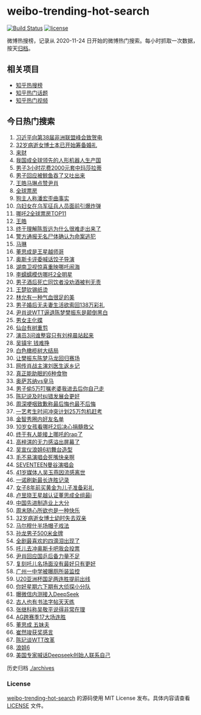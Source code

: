 # weibo-trending-hot-search

[![Build Status](https://github.com/justjavac/weibo-trending-hot-search/workflows/ci/badge.svg?branch=master)](https://github.com/justjavac/weibo-trending-hot-search/actions)
[![license](https://img.shields.io/github/license/justjavac/weibo-trending-hot-search)](https://github.com/justjavac/weibo-trending-hot-search/blob/master/LICENSE)

微博热搜榜，记录从 2020-11-24 日开始的微博热门搜索。每小时抓取一次数据，按天[归档](./archives)。

## 相关项目

- [知乎热搜榜](https://github.com/justjavac/zhihu-trending-top-search)
- [知乎热门话题](https://github.com/justjavac/zhihu-trending-hot-questions)
- [知乎热门视频](https://github.com/justjavac/zhihu-trending-hot-video)

## 今日热门搜索

<!-- BEGIN -->
<!-- 最后更新时间 Sun Feb 16 2025 04:12:09 GMT+0800 (China Standard Time) -->

1. [习近平向第38届非洲联盟峰会致贺电](https://s.weibo.com//weibo?q=%23%E4%B9%A0%E8%BF%91%E5%B9%B3%E5%90%91%E7%AC%AC38%E5%B1%8A%E9%9D%9E%E6%B4%B2%E8%81%94%E7%9B%9F%E5%B3%B0%E4%BC%9A%E8%87%B4%E8%B4%BA%E7%94%B5%23&Refer=new_time)
1. [32岁病逝女博士本已开始筹备婚礼](https://s.weibo.com//weibo?q=%2332%E5%B2%81%E7%97%85%E9%80%9D%E5%A5%B3%E5%8D%9A%E5%A3%AB%E6%9C%AC%E5%B7%B2%E5%BC%80%E5%A7%8B%E7%AD%B9%E5%A4%87%E5%A9%9A%E7%A4%BC%23&t=31&band_rank=35&Refer=top)
1. [来财](https://s.weibo.com//weibo?q=%E6%9D%A5%E8%B4%A2&t=31&band_rank=42&Refer=top)
1. [我国成全球领先的人形机器人生产国](https://s.weibo.com//weibo?q=%23%E6%88%91%E5%9B%BD%E6%88%90%E5%85%A8%E7%90%83%E9%A2%86%E5%85%88%E7%9A%84%E4%BA%BA%E5%BD%A2%E6%9C%BA%E5%99%A8%E4%BA%BA%E7%94%9F%E4%BA%A7%E5%9B%BD%23&t=31&band_rank=3&Refer=top)
1. [男子3小时花费2000元套中玛莎拉蒂](https://s.weibo.com//weibo?q=%23%E7%94%B7%E5%AD%903%E5%B0%8F%E6%97%B6%E8%8A%B1%E8%B4%B92000%E5%85%83%E5%A5%97%E4%B8%AD%E7%8E%9B%E8%8E%8E%E6%8B%89%E8%92%82%23&t=31&band_rank=8&Refer=top)
1. [男子回应被鲸鱼吞了又吐出来](https://s.weibo.com//weibo?q=%23%E7%94%B7%E5%AD%90%E5%9B%9E%E5%BA%94%E8%A2%AB%E9%B2%B8%E9%B1%BC%E5%90%9E%E4%BA%86%E5%8F%88%E5%90%90%E5%87%BA%E6%9D%A5%23&t=31&band_rank=34&Refer=top)
1. [王皓马琳点赞尹肖](https://s.weibo.com//weibo?q=%23%E7%8E%8B%E7%9A%93%E9%A9%AC%E7%90%B3%E7%82%B9%E8%B5%9E%E5%B0%B9%E8%82%96%23&t=31&band_rank=2&Refer=top)
1. [全球票房](https://s.weibo.com//weibo?q=%E5%85%A8%E7%90%83%E7%A5%A8%E6%88%BF&t=31&band_rank=7&Refer=top)
1. [狗主人称潘宏歪曲事实](https://s.weibo.com//weibo?q=%23%E7%8B%97%E4%B8%BB%E4%BA%BA%E7%A7%B0%E6%BD%98%E5%AE%8F%E6%AD%AA%E6%9B%B2%E4%BA%8B%E5%AE%9E%23&t=31&band_rank=39&Refer=top)
1. [乌妇女在乌军征兵人员面前引爆炸弹](https://s.weibo.com//weibo?q=%23%E4%B9%8C%E5%A6%87%E5%A5%B3%E5%9C%A8%E4%B9%8C%E5%86%9B%E5%BE%81%E5%85%B5%E4%BA%BA%E5%91%98%E9%9D%A2%E5%89%8D%E5%BC%95%E7%88%86%E7%82%B8%E5%BC%B9%23&t=31&band_rank=28&Refer=top)
1. [哪吒2全球票房TOP11](https://s.weibo.com//weibo?q=%23%E5%93%AA%E5%90%922%E5%85%A8%E7%90%83%E7%A5%A8%E6%88%BFTOP11%23&t=31&band_rank=4&Refer=top)
1. [王皓](https://s.weibo.com//weibo?q=%E7%8E%8B%E7%9A%93&t=31&band_rank=5&Refer=top)
1. [终于理解陈哲远为什么很难走出来了](https://s.weibo.com//weibo?q=%23%E7%BB%88%E4%BA%8E%E7%90%86%E8%A7%A3%E9%99%88%E5%93%B2%E8%BF%9C%E4%B8%BA%E4%BB%80%E4%B9%88%E5%BE%88%E9%9A%BE%E8%B5%B0%E5%87%BA%E6%9D%A5%E4%BA%86%23&t=31&band_rank=15&Refer=top)
1. [警方通报无名尸体确认为命案逃犯](https://s.weibo.com//weibo?q=%23%E8%AD%A6%E6%96%B9%E9%80%9A%E6%8A%A5%E6%97%A0%E5%90%8D%E5%B0%B8%E4%BD%93%E7%A1%AE%E8%AE%A4%E4%B8%BA%E5%91%BD%E6%A1%88%E9%80%83%E7%8A%AF%23&t=31&band_rank=48&Refer=top)
1. [马琳](https://s.weibo.com//weibo?q=%E9%A9%AC%E7%90%B3&t=31&band_rank=33&Refer=top)
1. [董思成是王星越师哥](https://s.weibo.com//weibo?q=%E8%91%A3%E6%80%9D%E6%88%90%E6%98%AF%E7%8E%8B%E6%98%9F%E8%B6%8A%E5%B8%88%E5%93%A5&t=31&band_rank=28&Refer=top)
1. [奥斯卡评委喊话饺子导演](https://s.weibo.com//weibo?q=%23%E5%A5%A5%E6%96%AF%E5%8D%A1%E8%AF%84%E5%A7%94%E5%96%8A%E8%AF%9D%E9%A5%BA%E5%AD%90%E5%AF%BC%E6%BC%94%23&t=31&band_rank=16&Refer=top)
1. [湖南卫视惊喜重映哪吒闹海](https://s.weibo.com//weibo?q=%23%E6%B9%96%E5%8D%97%E5%8D%AB%E8%A7%86%E6%83%8A%E5%96%9C%E9%87%8D%E6%98%A0%E5%93%AA%E5%90%92%E9%97%B9%E6%B5%B7%23&t=31&band_rank=19&Refer=top)
1. [李蠕蠕模仿哪吒2全明星](https://s.weibo.com//weibo?q=%23%E6%9D%8E%E8%A0%95%E8%A0%95%E6%A8%A1%E4%BB%BF%E5%93%AA%E5%90%922%E5%85%A8%E6%98%8E%E6%98%9F%23&t=31&band_rank=28&Refer=top)
1. [男子酒后死亡同饮者没劝酒被判无责](https://s.weibo.com//weibo?q=%23%E7%94%B7%E5%AD%90%E9%85%92%E5%90%8E%E6%AD%BB%E4%BA%A1%E5%90%8C%E9%A5%AE%E8%80%85%E6%B2%A1%E5%8A%9D%E9%85%92%E8%A2%AB%E5%88%A4%E6%97%A0%E8%B4%A3%23&t=31&band_rank=18&Refer=top)
1. [王楚钦锡纸烫](https://s.weibo.com//weibo?q=%E7%8E%8B%E6%A5%9A%E9%92%A6%E9%94%A1%E7%BA%B8%E7%83%AB&t=31&band_rank=15&Refer=top)
1. [林允有一种气血很足的美](https://s.weibo.com//weibo?q=%E6%9E%97%E5%85%81%E6%9C%89%E4%B8%80%E7%A7%8D%E6%B0%94%E8%A1%80%E5%BE%88%E8%B6%B3%E7%9A%84%E7%BE%8E&t=31&band_rank=14&Refer=top)
1. [男子婚后无夫妻生活欲索回138万彩礼](https://s.weibo.com//weibo?q=%23%E7%94%B7%E5%AD%90%E5%A9%9A%E5%90%8E%E6%97%A0%E5%A4%AB%E5%A6%BB%E7%94%9F%E6%B4%BB%E6%AC%B2%E7%B4%A2%E5%9B%9E138%E4%B8%87%E5%BD%A9%E7%A4%BC%23&t=31&band_rank=21&Refer=top)
1. [尹肖说WTT逼退陈梦樊振东是颠倒黑白](https://s.weibo.com//weibo?q=%23%E5%B0%B9%E8%82%96%E8%AF%B4WTT%E9%80%BC%E9%80%80%E9%99%88%E6%A2%A6%E6%A8%8A%E6%8C%AF%E4%B8%9C%E6%98%AF%E9%A2%A0%E5%80%92%E9%BB%91%E7%99%BD%23&t=31&band_rank=17&Refer=top)
1. [男女主化蝶](https://s.weibo.com//weibo?q=%E7%94%B7%E5%A5%B3%E4%B8%BB%E5%8C%96%E8%9D%B6&t=31&band_rank=1&Refer=top)
1. [仙台有树重剪](https://s.weibo.com//weibo?q=%E4%BB%99%E5%8F%B0%E6%9C%89%E6%A0%91%E9%87%8D%E5%89%AA&t=31&band_rank=24&Refer=top)
1. [演员3问谁整容只有刘梓晨站起来](https://s.weibo.com//weibo?q=%23%E6%BC%94%E5%91%983%E9%97%AE%E8%B0%81%E6%95%B4%E5%AE%B9%E5%8F%AA%E6%9C%89%E5%88%98%E6%A2%93%E6%99%A8%E7%AB%99%E8%B5%B7%E6%9D%A5%23&t=31&band_rank=46&Refer=top)
1. [吴镇宇 钱难挣](https://s.weibo.com//weibo?q=%E5%90%B4%E9%95%87%E5%AE%87%20%E9%92%B1%E9%9A%BE%E6%8C%A3&t=31&band_rank=29&Refer=top)
1. [白色橄榄树大结局](https://s.weibo.com//weibo?q=%E7%99%BD%E8%89%B2%E6%A9%84%E6%A6%84%E6%A0%91%E5%A4%A7%E7%BB%93%E5%B1%80&t=31&band_rank=26&Refer=top)
1. [让樊振东陈梦马龙回归赛场](https://s.weibo.com//weibo?q=%23%E8%AE%A9%E6%A8%8A%E6%8C%AF%E4%B8%9C%E9%99%88%E6%A2%A6%E9%A9%AC%E9%BE%99%E5%9B%9E%E5%BD%92%E8%B5%9B%E5%9C%BA%23&t=31&band_rank=47&Refer=top)
1. [网传肖战主演刘医生返乡记](https://s.weibo.com//weibo?q=%23%E7%BD%91%E4%BC%A0%E8%82%96%E6%88%98%E4%B8%BB%E6%BC%94%E5%88%98%E5%8C%BB%E7%94%9F%E8%BF%94%E4%B9%A1%E8%AE%B0%23&t=31&band_rank=42&Refer=top)
1. [真正能助眠的6种食物](https://s.weibo.com//weibo?q=%23%E7%9C%9F%E6%AD%A3%E8%83%BD%E5%8A%A9%E7%9C%A0%E7%9A%846%E7%A7%8D%E9%A3%9F%E7%89%A9%23&t=31&band_rank=20&Refer=top)
1. [奥萨苏纳vs皇马](https://s.weibo.com//weibo?q=%23%E5%A5%A5%E8%90%A8%E8%8B%8F%E7%BA%B3vs%E7%9A%87%E9%A9%AC%23&t=31&band_rank=44&Refer=top)
1. [男子偷5万叮嘱老婆我进去后你自己走](https://s.weibo.com//weibo?q=%23%E7%94%B7%E5%AD%90%E5%81%B75%E4%B8%87%E5%8F%AE%E5%98%B1%E8%80%81%E5%A9%86%E6%88%91%E8%BF%9B%E5%8E%BB%E5%90%8E%E4%BD%A0%E8%87%AA%E5%B7%B1%E8%B5%B0%23&t=31&band_rank=32&Refer=top)
1. [陈玘说及时纠错发展会更好](https://s.weibo.com//weibo?q=%E9%99%88%E7%8E%98%E8%AF%B4%E5%8F%8A%E6%97%B6%E7%BA%A0%E9%94%99%E5%8F%91%E5%B1%95%E4%BC%9A%E6%9B%B4%E5%A5%BD&t=31&band_rank=13&Refer=top)
1. [周深哽咽致歉称最后悔也最不后悔](https://s.weibo.com//weibo?q=%23%E5%91%A8%E6%B7%B1%E5%93%BD%E5%92%BD%E8%87%B4%E6%AD%89%E7%A7%B0%E6%9C%80%E5%90%8E%E6%82%94%E4%B9%9F%E6%9C%80%E4%B8%8D%E5%90%8E%E6%82%94%23&t=31&band_rank=30&Refer=top)
1. [一艺考生时间冲突计划25万包机赶考](https://s.weibo.com//weibo?q=%23%E4%B8%80%E8%89%BA%E8%80%83%E7%94%9F%E6%97%B6%E9%97%B4%E5%86%B2%E7%AA%81%E8%AE%A1%E5%88%9225%E4%B8%87%E5%8C%85%E6%9C%BA%E8%B5%B6%E8%80%83%23&t=31&band_rank=45&Refer=top)
1. [金智秀圈内好友名单](https://s.weibo.com//weibo?q=%23%E9%87%91%E6%99%BA%E7%A7%80%E5%9C%88%E5%86%85%E5%A5%BD%E5%8F%8B%E5%90%8D%E5%8D%95%23&t=31&band_rank=22&Refer=top)
1. [10岁女孩看哪吒2后决心捐髓救父](https://s.weibo.com//weibo?q=%2310%E5%B2%81%E5%A5%B3%E5%AD%A9%E7%9C%8B%E5%93%AA%E5%90%922%E5%90%8E%E5%86%B3%E5%BF%83%E6%8D%90%E9%AB%93%E6%95%91%E7%88%B6%23&t=31&band_rank=38&Refer=top)
1. [终于有人能接上哪吒的rap了](https://s.weibo.com//weibo?q=%23%E7%BB%88%E4%BA%8E%E6%9C%89%E4%BA%BA%E8%83%BD%E6%8E%A5%E4%B8%8A%E5%93%AA%E5%90%92%E7%9A%84rap%E4%BA%86%23&t=31&band_rank=23&Refer=top)
1. [高梓淇的无力感溢出屏幕了](https://s.weibo.com//weibo?q=%E9%AB%98%E6%A2%93%E6%B7%87%E7%9A%84%E6%97%A0%E5%8A%9B%E6%84%9F%E6%BA%A2%E5%87%BA%E5%B1%8F%E5%B9%95%E4%BA%86&t=31&band_rank=27&Refer=top)
1. [吴宣仪浪姐6初舞台造型](https://s.weibo.com//weibo?q=%23%E5%90%B4%E5%AE%A3%E4%BB%AA%E6%B5%AA%E5%A7%906%E5%88%9D%E8%88%9E%E5%8F%B0%E9%80%A0%E5%9E%8B%23&t=31&band_rank=37&Refer=top)
1. [毛不易演唱会死嘴快亲啊](https://s.weibo.com//weibo?q=%E6%AF%9B%E4%B8%8D%E6%98%93%E6%BC%94%E5%94%B1%E4%BC%9A%E6%AD%BB%E5%98%B4%E5%BF%AB%E4%BA%B2%E5%95%8A&t=31&band_rank=9&Refer=top)
1. [SEVENTEEN曼谷演唱会](https://s.weibo.com//weibo?q=%23SEVENTEEN%E6%9B%BC%E8%B0%B7%E6%BC%94%E5%94%B1%E4%BC%9A%23&t=31&band_rank=50&Refer=top)
1. [41岁媒体人吴玉燕因流感离世](https://s.weibo.com//weibo?q=%2341%E5%B2%81%E5%AA%92%E4%BD%93%E4%BA%BA%E5%90%B4%E7%8E%89%E7%87%95%E5%9B%A0%E6%B5%81%E6%84%9F%E7%A6%BB%E4%B8%96%23&t=31&band_rank=38&Refer=top)
1. [一诺刷新最长连胜记录](https://s.weibo.com//weibo?q=%23%E4%B8%80%E8%AF%BA%E5%88%B7%E6%96%B0%E6%9C%80%E9%95%BF%E8%BF%9E%E8%83%9C%E8%AE%B0%E5%BD%95%23&t=31&band_rank=48&Refer=top)
1. [女子8年前买黄金为儿子准备彩礼](https://s.weibo.com//weibo?q=%23%E5%A5%B3%E5%AD%908%E5%B9%B4%E5%89%8D%E4%B9%B0%E9%BB%84%E9%87%91%E4%B8%BA%E5%84%BF%E5%AD%90%E5%87%86%E5%A4%87%E5%BD%A9%E7%A4%BC%23&t=31&band_rank=43&Refer=top)
1. [卢昱晓王星越认证董思成全组最i](https://s.weibo.com//weibo?q=%E5%8D%A2%E6%98%B1%E6%99%93%E7%8E%8B%E6%98%9F%E8%B6%8A%E8%AE%A4%E8%AF%81%E8%91%A3%E6%80%9D%E6%88%90%E5%85%A8%E7%BB%84%E6%9C%80i&t=31&band_rank=31&Refer=top)
1. [中国先进制造业上大分](https://s.weibo.com//weibo?q=%23%E4%B8%AD%E5%9B%BD%E5%85%88%E8%BF%9B%E5%88%B6%E9%80%A0%E4%B8%9A%E4%B8%8A%E5%A4%A7%E5%88%86%23&t=31&band_rank=10&Refer=top)
1. [周末随心所欲也是一种快乐](https://s.weibo.com//weibo?q=%23%E5%91%A8%E6%9C%AB%E9%9A%8F%E5%BF%83%E6%89%80%E6%AC%B2%E4%B9%9F%E6%98%AF%E4%B8%80%E7%A7%8D%E5%BF%AB%E4%B9%90%23&t=31&band_rank=49&Refer=top)
1. [32岁病逝女博士幼时失去双亲](https://s.weibo.com//weibo?q=%2332%E5%B2%81%E7%97%85%E9%80%9D%E5%A5%B3%E5%8D%9A%E5%A3%AB%E5%B9%BC%E6%97%B6%E5%A4%B1%E5%8E%BB%E5%8F%8C%E4%BA%B2%23&t=31&band_rank=6&Refer=top)
1. [马尔穆什半场帽子戏法](https://s.weibo.com//weibo?q=%23%E9%A9%AC%E5%B0%94%E7%A9%86%E4%BB%80%E5%8D%8A%E5%9C%BA%E5%B8%BD%E5%AD%90%E6%88%8F%E6%B3%95%23&t=31&band_rank=29&Refer=top)
1. [孙龙男子500米金牌](https://s.weibo.com//weibo?q=%23%E5%AD%99%E9%BE%99%E7%94%B7%E5%AD%90500%E7%B1%B3%E9%87%91%E7%89%8C%23&t=31&band_rank=25&Refer=top)
1. [全剧最喜欢的四滴泪出现了](https://s.weibo.com//weibo?q=%23%E5%85%A8%E5%89%A7%E6%9C%80%E5%96%9C%E6%AC%A2%E7%9A%84%E5%9B%9B%E6%BB%B4%E6%B3%AA%E5%87%BA%E7%8E%B0%E4%BA%86%23&t=31&band_rank=36&Refer=top)
1. [吒儿去冲奥斯卡吧我会投票](https://s.weibo.com//weibo?q=%23%E5%90%92%E5%84%BF%E5%8E%BB%E5%86%B2%E5%A5%A5%E6%96%AF%E5%8D%A1%E5%90%A7%E6%88%91%E4%BC%9A%E6%8A%95%E7%A5%A8%23&t=31&band_rank=33&Refer=top)
1. [尹肖回应国乒后备力量不足](https://s.weibo.com//weibo?q=%23%E5%B0%B9%E8%82%96%E5%9B%9E%E5%BA%94%E5%9B%BD%E4%B9%92%E5%90%8E%E5%A4%87%E5%8A%9B%E9%87%8F%E4%B8%8D%E8%B6%B3%23&t=31&band_rank=37&Refer=top)
1. [复刻吒儿名场面没有最好只有更好](https://s.weibo.com//weibo?q=%23%E5%A4%8D%E5%88%BB%E5%90%92%E5%84%BF%E5%90%8D%E5%9C%BA%E9%9D%A2%E6%B2%A1%E6%9C%89%E6%9C%80%E5%A5%BD%E5%8F%AA%E6%9C%89%E6%9B%B4%E5%A5%BD%23&t=31&band_rank=10&Refer=top)
1. [广州一中学被曝厕所装监控](https://s.weibo.com//weibo?q=%23%E5%B9%BF%E5%B7%9E%E4%B8%80%E4%B8%AD%E5%AD%A6%E8%A2%AB%E6%9B%9D%E5%8E%95%E6%89%80%E8%A3%85%E7%9B%91%E6%8E%A7%23&t=31&band_rank=12&Refer=top)
1. [U20亚洲杯国足两连胜提前出线](https://s.weibo.com//weibo?q=%23U20%E4%BA%9A%E6%B4%B2%E6%9D%AF%E5%9B%BD%E8%B6%B3%E4%B8%A4%E8%BF%9E%E8%83%9C%E6%8F%90%E5%89%8D%E5%87%BA%E7%BA%BF%23&t=31&band_rank=25&Refer=top)
1. [你好星期六下期有大侦探小分队](https://s.weibo.com//weibo?q=%E4%BD%A0%E5%A5%BD%E6%98%9F%E6%9C%9F%E5%85%AD%E4%B8%8B%E6%9C%9F%E6%9C%89%E5%A4%A7%E4%BE%A6%E6%8E%A2%E5%B0%8F%E5%88%86%E9%98%9F&t=31&band_rank=47&Refer=top)
1. [曝微信内测接入DeepSeek](https://s.weibo.com//weibo?q=%23%E6%9B%9D%E5%BE%AE%E4%BF%A1%E5%86%85%E6%B5%8B%E6%8E%A5%E5%85%A5DeepSeek%23&t=31&band_rank=49&Refer=top)
1. [古人也有书法字帖天天练](https://s.weibo.com//weibo?q=%23%E5%8F%A4%E4%BA%BA%E4%B9%9F%E6%9C%89%E4%B9%A6%E6%B3%95%E5%AD%97%E5%B8%96%E5%A4%A9%E5%A4%A9%E7%BB%83%23&t=31&band_rank=10&Refer=top)
1. [张继科称吴敬平说得非常在理](https://s.weibo.com//weibo?q=%23%E5%BC%A0%E7%BB%A7%E7%A7%91%E7%A7%B0%E5%90%B4%E6%95%AC%E5%B9%B3%E8%AF%B4%E5%BE%97%E9%9D%9E%E5%B8%B8%E5%9C%A8%E7%90%86%23&t=31&band_rank=11&Refer=top)
1. [AG跨赛季17大场连胜](https://s.weibo.com//weibo?q=%23AG%E8%B7%A8%E8%B5%9B%E5%AD%A317%E5%A4%A7%E5%9C%BA%E8%BF%9E%E8%83%9C%23&t=31&band_rank=25&Refer=top)
1. [董思成 五妹夫](https://s.weibo.com//weibo?q=%E8%91%A3%E6%80%9D%E6%88%90%20%E4%BA%94%E5%A6%B9%E5%A4%AB&t=31&band_rank=36&Refer=top)
1. [崔然竣获奖感言](https://s.weibo.com//weibo?q=%E5%B4%94%E7%84%B6%E7%AB%A3%E8%8E%B7%E5%A5%96%E6%84%9F%E8%A8%80&t=31&band_rank=40&Refer=top)
1. [陈玘谈WTT改革](https://s.weibo.com//weibo?q=%23%E9%99%88%E7%8E%98%E8%B0%88WTT%E6%94%B9%E9%9D%A9%23&t=31&band_rank=41&Refer=top)
1. [浪姐6](https://s.weibo.com//weibo?q=%E6%B5%AA%E5%A7%906&t=31&band_rank=44&Refer=top)
1. [美国专家喊话Deepseek创始人联系自己](https://s.weibo.com//weibo?q=%23%E7%BE%8E%E5%9B%BD%E4%B8%93%E5%AE%B6%E5%96%8A%E8%AF%9DDeepseek%E5%88%9B%E5%A7%8B%E4%BA%BA%E8%81%94%E7%B3%BB%E8%87%AA%E5%B7%B1%23&t=31&band_rank=50&Refer=top)

<!-- END -->

历史归档 [./archives](./archives)

### License

[weibo-trending-hot-search](https://github.com/justjavac/weibo-trending-hot-search) 的源码使用 MIT License
发布。具体内容请查看 [LICENSE](./LICENSE) 文件。
